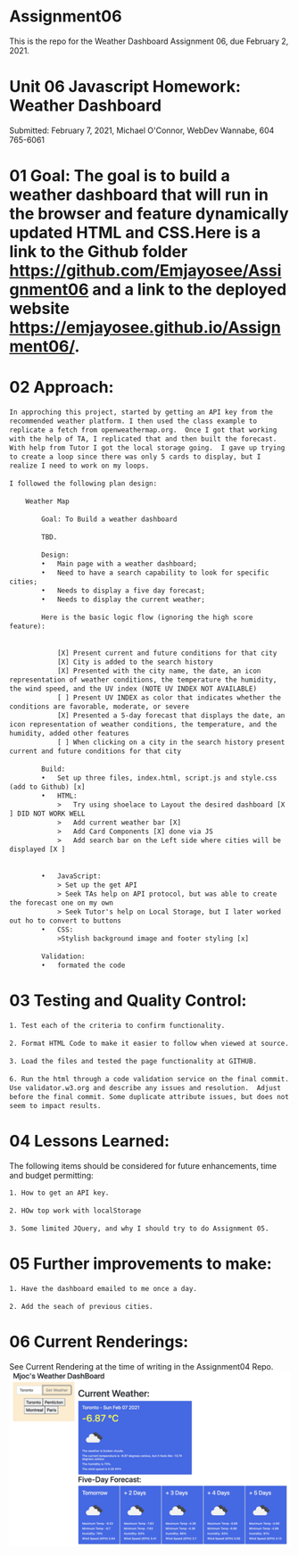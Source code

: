 # Assignment06
This is the repo for the Weather Dashboard Assignment 06, due February 2, 2021.


# Unit 06 Javascript Homework: Weather Dashboard

Submitted: February 7, 2021, Michael O'Connor, WebDev Wannabe, 604 765-6061

# 01 Goal: The goal is to build a weather dashboard that will run in the browser and feature dynamically updated HTML and CSS.Here is a link to the Github folder https://github.com/Emjayosee/Assignment06 and a link to the deployed website https://emjayosee.github.io/Assignment06/.

# 02 Approach:

    In approching this project, started by getting an API key from the recommended weather platform. I then used the class example to replicate a fetch from openweathermap.org.  Once I got that working with the help of TA, I replicated that and then built the forecast.  With help from Tutor I got the local storage going.  I gave up trying to create a loop since there was only 5 cards to display, but I realize I need to work on my loops.

    I followed the following plan design:

        Weather Map

            Goal: To Build a weather dashboard

            TBD.

            Design:
            •	Main page with a weather dashboard;
            •	Need to have a search capability to look for specific cities;
            •	Needs to display a five day forecast;
            •	Needs to display the current weather;
            
            Here is the basic logic flow (ignoring the high score feature):


                [X] Present current and future conditions for that city
                [X] City is added to the search history
                [X] Presented with the city name, the date, an icon representation of weather conditions, the temperature the humidity, the wind speed, and the UV index (NOTE UV INDEX NOT AVAILABLE)
                [ ] Present UV INDEX as color that indicates whether the conditions are favorable, moderate, or severe
                [X] Presented a 5-day forecast that displays the date, an icon representation of weather conditions, the temperature, and the humidity, added other features
                [ ] When clicking on a city in the search history present current and future conditions for that city

            Build:
            •	Set up three files, index.html, script.js and style.css (add to Github) [x]
            •	HTML:
                >   Try using shoelace to Layout the desired dashboard [X ] DID NOT WORK WELL
                >   Add current weather bar [X]
                >   Add Card Components [X] done via JS
                >   Add search bar on the Left side where cities will be displayed [X ]
                

            •	JavaScript: 
                > Set up the get API
                > Seek TAs help on API protocol, but was able to create the forecast one on my own
                > Seek Tutor's help on Local Storage, but I later worked out ho to convert to buttons
            •	CSS:
                >Stylish background image and footer styling [x]

            Validation:
            •	formated the code


# 03 Testing and Quality Control:

    1. Test each of the criteria to confirm functionality.

    2. Format HTML Code to make it easier to follow when viewed at source.

    3. Load the files and tested the page functionality at GITHUB.

    6. Run the html through a code validation service on the final commit.  Use validator.w3.org and describe any issues and resolution.  Adjust before the final commit. Some duplicate attribute issues, but does not seem to impact results.

# 04 Lessons Learned:

The following items should be considered for future enhancements, time and budget permitting:

    1. How to get an API key.

    2. HOw top work with localStorage

    3. Some limited JQuery, and why I should try to do Assignment 05.


# 05 Further improvements to make:

    1. Have the dashboard emailed to me once a day.

    2. Add the seach of previous cities.


# 06 Current Renderings:

See Current Rendering at the time of writing in the Assignment04 Repo. 
![alt text](Assets/Images/Rendering.png)
